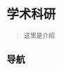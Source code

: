 # 学术科研

> 这里是介绍

## 导航



<!-- <iframe src="//player.bilibili.com/player.html?aid=786787338&bvid=BV1414y1B7Na&cid=1223612545&page=1" scrolling="no" border="0" frameborder="no" framespacing="0" allowfullscreen="true" style="margin-top:10px;border-radius: 10px;width:100%;aspect-ratio: 16/9;box-shadow: 2px 2px 4px #c9c9c9;"> </iframe> -->